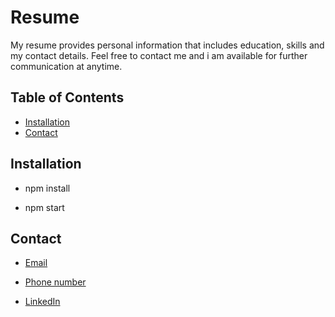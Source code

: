 
 # Resume
  My resume provides personal information that includes education, skills and my contact details.
  Feel free to contact me and i am available for further communication at anytime.
  

 ## Table of Contents 

   * [Installation](#installation)
   * [Contact](#contact)  

 ## Installation
  
   * npm install
   
   * npm start
   
 
  ## Contact

  * [Email](sitholejosiah7@gmail.com)
  
  * [Phone number](+27603191619)

  * [LinkedIn](https://www.linkedin.com/in/josiah-sithole-40480b222/)
     

  

